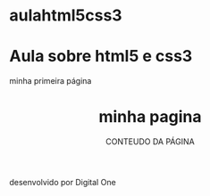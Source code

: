 # aulahtml5css3
# Aula sobre html5 e css3

<DOCTYPE html>
<html lang="pt-br">
<head>
<meta charset="utf-8">
<title>paginaMiguel1</title>  
</head>  
<body>
     <p>minha  primeira página</p>
  
   <header>
         <h1>minha pagina</h1>
<p>
CONTEUDO DA PÁGINA
<p>
    </header>
<footer>
  <p>desenvolvido por Digital One<p>
</footer>
</body>
    
   </html>
    
    
